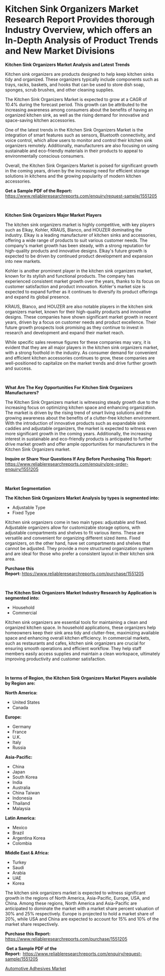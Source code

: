 <p><h1>Kitchen Sink Organizers Market Research Report Provides thorough Industry Overview, which offers an In-Depth Analysis of Product Trends and New Market Divisions</h1></p><p><strong>Kitchen Sink Organizers Market Analysis and Latest Trends</strong></p>
<p><p>Kitchen sink organizers are products designed to help keep kitchen sinks tidy and organized. These organizers typically include components such as trays, racks, baskets, and hooks that can be used to store dish soap, sponges, scrub brushes, and other cleaning supplies.</p><p>The Kitchen Sink Organizers Market is expected to grow at a CAGR of 10.4% during the forecast period. This growth can be attributed to the increasing awareness among consumers about the benefits of having an organized kitchen sink, as well as the rising demand for innovative and space-saving kitchen accessories.</p><p>One of the latest trends in the Kitchen Sink Organizers Market is the integration of smart features such as sensors, Bluetooth connectivity, and voice control, which allow users to monitor and control their kitchen sink organizers remotely. Additionally, manufacturers are also focusing on using sustainable and eco-friendly materials in their products to appeal to environmentally conscious consumers.</p><p>Overall, the Kitchen Sink Organizers Market is poised for significant growth in the coming years, driven by the increasing need for efficient storage solutions in kitchens and the growing popularity of modern kitchen accessories.</p></p>
<p><strong>Get a Sample PDF of the Report:&nbsp;</strong> <a href="https://www.reliableresearchreports.com/enquiry/request-sample/1551205">https://www.reliableresearchreports.com/enquiry/request-sample/1551205</a></p>
<p>&nbsp;</p>
<p><strong>Kitchen Sink Organizers Major Market Players</strong></p>
<p><p>The kitchen sink organizers market is highly competitive, with key players such as Elkay, Kohler, KRAUS, Blanco, and HOUZER dominating the industry. Elkay is a leading manufacturer of kitchen sinks and accessories, offering a wide range of products to suit various customer needs. The company's market growth has been steady, with a strong reputation for high-quality products and innovative designs. Elkay's future growth is expected to be driven by continued product development and expansion into new markets.</p><p>Kohler is another prominent player in the kitchen sink organizers market, known for its stylish and functional products. The company has experienced consistent market growth over the years, thanks to its focus on customer satisfaction and product innovation. Kohler's market size is expected to expand further as it continues to diversify its product offerings and expand its global presence.</p><p>KRAUS, Blanco, and HOUZER are also notable players in the kitchen sink organizers market, known for their high-quality products and innovative designs. These companies have shown significant market growth in recent years, driven by a focus on customer needs and product excellence. Their future growth prospects look promising as they continue to invest in research and development and expand their market reach.</p><p>While specific sales revenue figures for these companies may vary, it is evident that they are all major players in the kitchen sink organizers market, with a strong foothold in the industry. As consumer demand for convenient and efficient kitchen accessories continues to grow, these companies are well-positioned to capitalize on the market trends and drive further growth and success.</p></p>
<p>&nbsp;</p>
<p><strong>What Are The Key Opportunities For Kitchen Sink Organizers Manufacturers?</strong></p>
<p><p>The Kitchen Sink Organizers market is witnessing steady growth due to the increasing focus on optimizing kitchen space and enhancing organization. The market is driven by the rising trend of smart living solutions and the growing awareness about the benefits of a clutter-free kitchen environment. With the introduction of innovative products such as expandable sink caddies and adjustable organizers, the market is expected to witness even more significant growth in the coming years. Additionally, the increasing interest in sustainable and eco-friendly products is anticipated to further drive market growth and offer ample opportunities for manufacturers in the Kitchen Sink Organizers market.</p></p>
<p><strong>Inquire or Share Your Questions If Any Before Purchasing This Report:</strong> <a href="https://www.reliableresearchreports.com/enquiry/pre-order-enquiry/1551205">https://www.reliableresearchreports.com/enquiry/pre-order-enquiry/1551205</a></p>
<p>&nbsp;</p>
<p><strong>Market Segmentation</strong></p>
<p><strong>The Kitchen Sink Organizers Market Analysis by types is segmented into:</strong></p>
<p><ul><li>Adjustable Type</li><li>Fixed Type</li></ul></p>
<p><p>Kitchen sink organizers come in two main types: adjustable and fixed. Adjustable organizers allow for customizable storage options, with adjustable compartments and shelves to fit various items. These are versatile and convenient for organizing different sized items. Fixed organizers, on the other hand, have set compartments and shelves that cannot be adjusted. They provide a more structured organization system and are ideal for those who prefer a consistent layout in their kitchen sink area.</p></p>
<p><strong>Purchase this Report:&nbsp;</strong><a href="https://www.reliableresearchreports.com/purchase/1551205">https://www.reliableresearchreports.com/purchase/1551205</a></p>
<p>&nbsp;</p>
<p><strong>The Kitchen Sink Organizers Market Industry Research by Application is segmented into:</strong></p>
<p><ul><li>Household</li><li>Commercial</li></ul></p>
<p><p>Kitchen sink organizers are essential tools for maintaining a clean and organized kitchen space. In household applications, these organizers help homeowners keep their sink area tidy and clutter-free, maximizing available space and enhancing overall kitchen efficiency. In commercial markets, such as restaurants and cafes, kitchen sink organizers are crucial for ensuring smooth operations and efficient workflow. They help staff members easily access supplies and maintain a clean workspace, ultimately improving productivity and customer satisfaction.</p></p>
<p>&nbsp;</p>
<p><strong>In terms of Region, the Kitchen Sink Organizers Market Players available by Region are:</strong></p>
<p>
    <p> <strong> North America: </strong>
        <ul>
            <li>United States</li>
            <li>Canada</li>
        </ul>
        </p> 
    <p> <strong> Europe: </strong>
        <ul>
            <li>Germany</li>
            <li>France</li>
            <li>U.K.</li>
            <li>Italy</li>
            <li>Russia</li>
        </ul>
        </p> 
    <p> <strong> Asia-Pacific: </strong>
        <ul>
            <li>China</li>
            <li>Japan</li>
            <li>South Korea</li>
            <li>India</li>
            <li>Australia</li>
            <li>China Taiwan</li>
            <li>Indonesia</li>
            <li>Thailand</li>
            <li>Malaysia</li>
        </ul>
        </p> 
    <p> <strong> Latin America: </strong>
        <ul>
            <li>Mexico</li>
            <li>Brazil</li>
            <li>Argentina Korea</li>
            <li>Colombia</li>
        </ul>
        </p> 
    <p> <strong> Middle East & Africa: </strong>
        <ul>
            <li>Turkey</li>
            <li>Saudi</li>
            <li>Arabia</li>
            <li>UAE</li>
            <li>Korea</li>
        </ul>
    </p>
    </p>
<p><p>The kitchen sink organizers market is expected to witness significant growth in the regions of North America, Asia-Pacific, Europe, USA, and China. Among these regions, North America and Asia-Pacific are anticipated to dominate the market with a market share percent valuation of 30% and 25% respectively. Europe is projected to hold a market share of 20%, while USA and China are expected to account for 15% and 10% of the market share respectively.</p></p>
<p><strong>Purchase this Report: </strong><a href="https://www.reliableresearchreports.com/purchase/1551205">https://www.reliableresearchreports.com/purchase/1551205</a></p>
<p>&nbsp;<strong>Get a Sample PDF of the Report:&nbsp;&nbsp;</strong><a href="https://www.reliableresearchreports.com/enquiry/request-sample/1551205">https://www.reliableresearchreports.com/enquiry/request-sample/1551205</a></p>
<p><strong></strong></p>
<p><p><a href="https://crocus-run-b5a.notion.site/Automotive-Adhesives-Market-Centers-on-Aspects-such-as-Market-Growth-Market-Share-Market-Opportuni-5c642615093c4f28a5d25b2023d7ae5a">Automotive Adhesives Market</a></p></p>